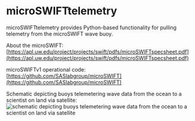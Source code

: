 # microSWIFTtelemetry
microSWIFTtelemetry provides Python-based functionality for pulling telemetry from the microSWIFT wave buoy. 

About the microSWIFT: [https://apl.uw.edu/project/projects/swift/pdfs/microSWIFTspecsheet.pdf](https://apl.uw.edu/project/projects/swift/pdfs/microSWIFTspecsheet.pdf)

microSWIFTv1 operational code: [https://github.com/SASlabgroup/microSWIFT](https://github.com/SASlabgroup/microSWIFT)

Schematic depicting buoys telemetering wave data from the ocean to a scientist on land via satellite:
![schematic depicting buoys telemetering wave data from the ocean to a scientist on land via satellite](./docs/imgs/how_telemetry_works.png)

